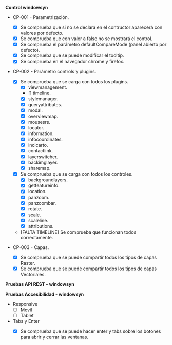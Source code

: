 **Control windowsyn**
* CP-001 - Parametrización.
    * [X] Se comprueba que si no se declara en el contructor aparecerá con valores por defecto.
    * [X] Se comprueba que con valor a false no se mostrará el control.
    * [X] Se comprueba el parámetro defaultCompareMode (panel abierto por defecto).
    * [X] Se comprueba que se puede modificar el tooltip.
    * [X] Se comprueba en el navegador chrome y firefox.

* CP-002 - Parámetro controls y plugins.
    * [X] Se comprueba que se carga con todos los plugins.
        - [X] viewmanagement.
        - [] timeline.
        - [X] stylemanager.
        - [X] queryattributes.
        - [X] modal.
        - [X] overviewmap.
        - [X] mousesrs.
        - [X] locator.
        - [X] information.
        - [X] infocoordinates.
        - [X] incicarto.
        - [X] contactlink.
        - [X] layerswitcher.
        - [X] backimglayer.
        - [X] sharemap.
    * [X] Se comprueba que se carga con todos los controles.
        - [X] backgroundlayers.
        - [X] getfeatureinfo.
        - [X] location. 
        - [X] panzoom.
        - [X] panzoombar.
        - [X] rotate.
        - [X] scale.
        - [X] scaleline.
        - [X] attributions.
    * [FALTA TIMELINE] Se comprueba que funcionan todos correctamente.

* CP-003 - Capas.
    * [X] Se comprueba que se puede compartir todos los tipos de capas Raster.
    * [X] Se comprueba que se puede compartir todos los tipos de capas Vectoriales.

**Pruebas API REST - windowsyn**

**Pruebas Accesibilidad - windowsyn**
- Responsive
    * [ ] Movil
    * [ ] Tablet
- Tabs y Enter
    * [X] Se comprueba que se puede hacer enter y tabs sobre los botones para abrir y cerrar las ventanas.

